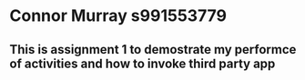 # Connor Murray s991553779
## This is assignment 1 to demostrate my performce of activities  and how to invoke third party app

